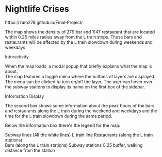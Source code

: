 <h1>Nightlife Crises</h1>
https://zam278.github.io/Final-Project/

The map shows the density of 279 bar and 1147 restaurant that are located within 0.25 miles radius away from the L train stops. These bars and restaurants will be affected by the L train slowdown during weekends and weekdays. 

Interactivity

When the map loads, a modal popup that briefly explains what the map is about.   
The map features a toggle menu where the buttons of layers are displayed.
The menu can be clicked to turn on/off the layer.
The user can hover over the subway stations to display its name on the first box of the sidebar.

Information Display

The second box shows some information about the peak hours of the bars and restaurants along the L train during the weekend and weekdays and the time for the L train slowdown during the same period.

Below the information box there's the legend for the map:

Subway lines (All the white lines)
L train line 
Restaurants (along the L train stations)  
Bars (along the L train stations) 
Subway stations
0.25 buffer, walking distance from the station


